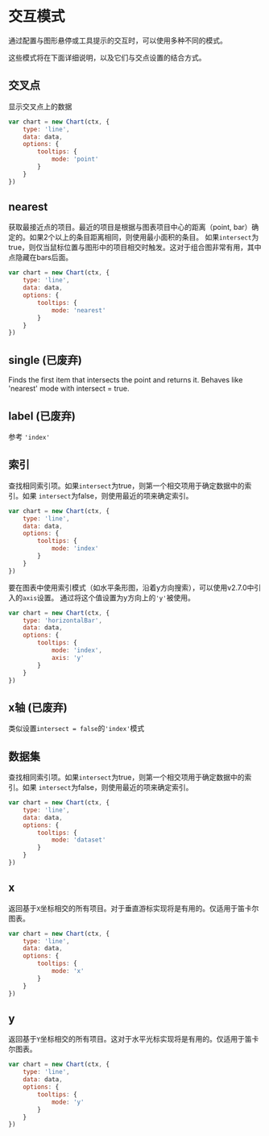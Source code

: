 # 交互模式

通过配置与图形悬停或工具提示的交互时，可以使用多种不同的模式。

这些模式将在下面详细说明，以及它们与交点设置的结合方式。

## 交叉点
显示交叉点上的数据

```javascript
var chart = new Chart(ctx, {
    type: 'line',
    data: data,
    options: {
        tooltips: {
            mode: 'point'
        }
    }
})
```

## nearest
获取最接近点的项目。最近的项目是根据与图表项目中心的距离（point, bar）确定的。如果2个以上的条目距离相同，则使用最小面积的条目。
如果`intersect`为true，则仅当鼠标位置与图形中的项目相交时触发。这对于组合图非常有用，其中点隐藏在bars后面。

```javascript
var chart = new Chart(ctx, {
    type: 'line',
    data: data,
    options: {
        tooltips: {
            mode: 'nearest'
        }
    }
})
```

## single (已废弃)
Finds the first item that intersects the point and returns it. Behaves like 'nearest' mode with intersect = true.

## label (已废弃)
参考 `'index'`

## 索引

查找相同索引项。如果`intersect`为true，则第一个相交项用于确定数据中的索引。如果 `intersect`为false，则使用最近的项来确定索引。

```javascript
var chart = new Chart(ctx, {
    type: 'line',
    data: data,
    options: {
        tooltips: {
            mode: 'index'
        }
    }
})
```

要在图表中使用索引模式（如水平条形图，沿着y方向搜索），可以使用v2.7.0中引入的`axis`设置。 通过将这个值设置为y方向上的`'y'`被使用。

```javascript
var chart = new Chart(ctx, {
    type: 'horizontalBar',
    data: data,
    options: {
        tooltips: {
            mode: 'index',
            axis: 'y'
        }
    }
})
```

## x轴 (已废弃)
类似设置`intersect = false`的`'index'`模式

## 数据集
查找相同索引项。如果`intersect`为true，则第一个相交项用于确定数据中的索引。如果 `intersect`为false，则使用最近的项来确定索引。

```javascript
var chart = new Chart(ctx, {
    type: 'line',
    data: data,
    options: {
        tooltips: {
            mode: 'dataset'
        }
    }
})
```

## x
返回基于`X`坐标相交的所有项目。对于垂直游标实现将是有用的。仅适用于笛卡尔图表。

```javascript
var chart = new Chart(ctx, {
    type: 'line',
    data: data,
    options: {
        tooltips: {
            mode: 'x'
        }
    }
})
```

## y
返回基于`Y`坐标相交的所有项目。这对于水平光标实现将是有用的。仅适用于笛卡尔图表。

```javascript
var chart = new Chart(ctx, {
    type: 'line',
    data: data,
    options: {
        tooltips: {
            mode: 'y'
        }
    }
})
```